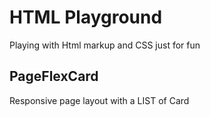 # HTML Playground 
Playing with Html markup and CSS just for fun
## PageFlexCard 
Responsive page layout with a LIST of Card
